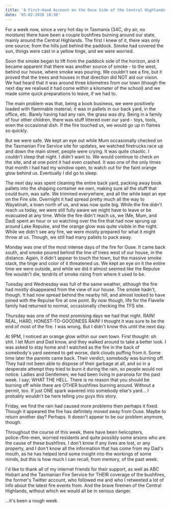 ```yaml
---
title: 'A First-Hand Account on the Ouse Side of the Central Highlands Bushfires'
date: '05-02-2010 18:30'
---
```


For a week now, since a very hot day in Tasmania (34C, dry air, no moisture) there have been a couple bushfires burning around our state, mainly around the Central Highlands. The first I knew of it, there was only one source; from the hills just behind the paddock. Smoke had covered the sun, things were cast in a yellow tinge, and we were worried.

Soon the smoke began to lift from the paddock side of the horizon, and it became apparent that there was another source of smoke - to the west, behind our house, where smoke was pouring. We couldn't see a fire, but it proved that the trees and houses in that direction did NOT aid our vision. We had heard that it was around three kilometres from our town (though the next day we realised it had come within a kilometer of the school) and we made some quick preparations to leave, if we had to.

The main problem was that, being a book business, we were positively loaded with flammable material; it was in pallets in our back yard, in the office, etc. Barely having had any rain, the grass was dry. Being in a family of four other children, there was stuff littered over our yard - toys, tools, even the occasional dish. If the fire touched us, we would go up in flames so quickly.

But we were safe. We kept an eye out while Mum occasionally checked on the Tasmanian Fire Service site for updates, we watched firetrucks race up and down the main street, people were crying. It was quite chaotic. I couldn't sleep that night. I didn't want to. We would continue to check on the site, and at one point it had even crashed. It was one of the only times that month I had had my window open, to watch out for the faint orange glow behind us. Eventually I did go to sleep.

The next day was spent cleaning the entire back yard, packing away book pallets into the shipping container we own, making sure all the stuff that could burn, was safe. We trimmed everywhere, and all the while kept an eye on the Fire site. Overnight it had spread pretty much all the way to Wayatinah, a town north of us, and was now quite big. While the fire didn't reach us today, we were still fully aware we might have to leave or be evacuated at any time. While the fire didn't reach us, we (Me, Mum, and Dad) spent an hour or so watching over the fire that had now sprung up around Lake Repulse, and the orange glow was quite visible in the night. While we didn't see any fire, we were mostly prepared for what it might throw at us. Though, we still had many pallets to pack away.

Monday was one of the most intense days of the fire for Ouse. It came back south, and smoke poured behind the line of trees west of our house, in the distance. Again, it didn't appear to touch the town, but the massive smoke stack, the tinge and color of it threatened us. We kept an eye on it the entire time we were outside, and while we did it almost seemed like the Repulse fire wouldn't die, tendrils of smoke rising from where it used to be.

Tuesday and Wednesday was full of the same weather, although the fire had mostly disappeared from the view of our house. The smoke hadn't, though. It had now spread behind the nearby hill, and almost looked to have joined with the Repulse fire at one point. By now though, life for the Flavelle family had returned to normal, occasionally checking the TFS site.

Thursday was one of the most promising days we had that night. RAIN! REAL, HARD, HONEST-TO-GOODNESS RAIN! I thought it was sure to be the end of most of the fire. I was wrong. But I didn't know this until the next day.

At 9PM, I noticed an orange glow within our own town. First thought: oh shit. I let Mum and Dad know, and they walked around to take a better look. I was asked to stay home and I watched as the fire in the back of somebody's yard seemed to get worse, dark clouds puffing from it. Some time later the parents came back. Their verdict; somebody was burning off. They had not been able to dispose of their garbage at all, and so in a desperate attempt they tried to burn it during the rain, so people would not notice. Ladies and Gentlemen; we had been living in paranoia for the past week. I say; WHAT THE HELL. There is no reason that you should be burning off while there are OTHER bushfires burning around. Without a permit, too. If just ONE spark wavered into somebody else's yard... I probably wouldn't be here telling you guys this story.

Friday, we find the rain had caused more problems then perhaps it fixed. Though it appeared the fire has definitely moved away from Ouse. Maybe to return another day? Perhaps. It doesn't appear to be our problem anymore, though.

Throughout the course of this week, there have been helicopters, police-/fire-men, worried residents and quite possibly some arsons who are the cause of these bushfires. I don't know if any lives are lost, or any property, and I don't know all the information that has come from my Dad's mouth, as he has helped lend some insight into the workings of some minds, but this is how much I can recall, from memory, of the past week.

I'd like to thank all of my internet friends for their support, as well as ABC Hobart and the Tasmanian Fire Service for THEIR coverage of the bushfires, the former's Twitter account, who followed me and who I retweeted a lot of info about the latest fire events from. And the brave firemen of the Central Highlands, without which we would all be in serious danger.

...it's been a rough week.